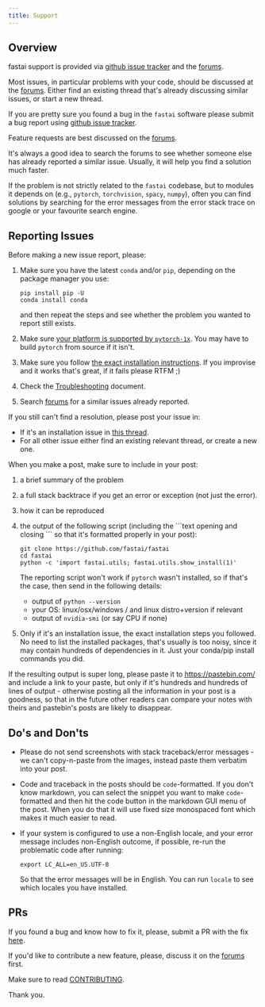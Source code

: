 ```yaml
---
title: Support
---
```


## Overview

fastai support is provided via [github issue tracker](https://github.com/fastai/fastai/issues) and the [forums](https://forums.fast.ai/).

Most issues, in particular problems with your code, should be discussed at the [forums](https://forums.fast.ai/). Either find an existing thread that's already discussing similar issues, or start a new thread.

If you are pretty sure you found a bug in the `fastai` software please submit a bug report using [github issue tracker](https://github.com/fastai/fastai/issues).

Feature requests are best discussed on the [forums](https://forums.fast.ai/).

It's always a good idea to search the forums to see whether someone else has already reported a similar issue. Usually, it will help you find a solution much faster.

If the problem is not strictly related to the `fastai` codebase, but to modules it depends on (e.g., `pytorch`, `torchvision`, `spacy`, `numpy`), often you can find solutions by searching for the error messages from the error stack trace on google or your favourite search engine.



## Reporting Issues

Before making a new issue report, please:

1.  Make sure you have the latest `conda` and/or `pip`, depending on the package manager you use:
    ```
    pip install pip -U
    conda install conda
    ```
    and then repeat the steps and see whether the problem you wanted to report still exists.

2.  Make sure [your platform is supported by `pytorch-1x`](https://github.com/fastai/fastai/blob/master/README.md#is-my-system-supported). You may have to build `pytorch` from source if it isn't.

3. Make sure you follow [the exact installation instructions](https://github.com/fastai/fastai/blob/master/README.md#installation). If you improvise and it works that's great, if it fails please RTFM ;)

4. Check the [Troubleshooting](/troubleshoot.html) document.

5. Search [forums](https://forums.fast.ai/) for a similar issues already reported.

If you still can't find a resolution, please post your issue in:

* If it's an installation issue in
[this thread](https://forums.fast.ai/t/fastai-v1-install-issues-thread/24111/1).
* For all other issue either find an existing relevant thread, or create a new one.

When you make a post, make sure to include in your post:

1. a brief summary of the problem
2. a full stack backtrace if you get an error or exception (not just the error).
3. how it can be reproduced
4. the output of the following script (including the \`\`\`text opening and closing \`\`\` so that it's formatted properly in your post):
   ```
   git clone https://github.com/fastai/fastai
   cd fastai
   python -c 'import fastai.utils; fastai.utils.show_install(1)'
   ```

   The reporting script won't work if `pytorch` wasn't installed, so if that's the case, then send in the following details:
   * output of `python --version`
   * your OS: linux/osx/windows / and linux distro+version if relevant
   * output of `nvidia-smi`  (or say CPU if none)

5. Only if it's an installation issue, the exact installation steps you followed. No need to list the installed packages, that's usually is too noisy, since it may contain hundreds of dependencies in it. Just your conda/pip install commands you did.

If the resulting output is super long, please paste it to https://pastebin.com/ and include a link to your paste, but only if it's hundreds and hundreds of lines of output - otherwise posting all the information in your post is a goodness, so that in the future other readers can compare your notes with theirs and pastebin's posts are likely to disappear.



## Do's and Don'ts

* Please do not send screenshots with stack traceback/error messages - we can't copy-n-paste from the images, instead paste them verbatim into your post.

* Code and traceback in the posts should be `code`-formatted. If you don't know markdown, you can select the snippet you want to make `code`-formatted and then hit the code button in the markdown GUI menu of the post. When you do that it will use fixed size monospaced font which makes it much easier to read.

* If your system is configured to use a non-English locale, and your error message includes non-English outcome, if possible, re-run the problematic code after running:

   `export LC_ALL=en_US.UTF-8`

    So that the error messages will be in English. You can run `locale` to see which locales you have installed.



## PRs

If you found a bug and know how to fix it, please, submit a PR with the fix [here](https://github.com/fastai/fastai/pulls).

If you'd like to contribute a new feature, please, discuss it on the [forums](https://forums.fast.ai/) first.

Make sure to read [CONTRIBUTING](https://github.com/fastai/fastai/blob/master/CONTRIBUTING.md).

Thank you.
